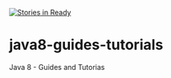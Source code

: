 [![Stories in Ready](https://badge.waffle.io/craft-coder/java8-guides-tutorials.png?label=ready&title=Ready)](https://waffle.io/craft-coder/java8-guides-tutorials)
# java8-guides-tutorials
Java 8 - Guides and Tutorias
